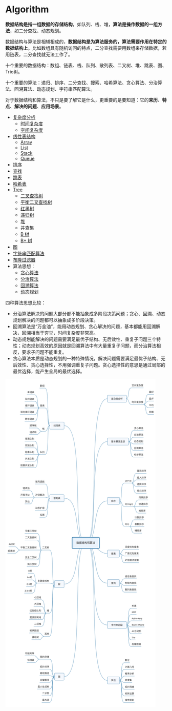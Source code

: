 # Algorithm

**数据结构是指一组数据的存储结构**，如队列、栈、堆，**算法是操作数据的一组方法**，如二分查找、动态规划。

数据结构与算法是相辅相成的，**数据结构是为算法服务的，算法需要作用在特定的数据结构上**。比如数组具有随机访问的特点，二分查找需要用数组来存储数据，若用链表，二分查找就无法工作了。

十个重要的数据结构：数组、链表、栈、队列、散列表、二叉树、堆、跳表、图、Trie树。

十个重要的算法：递归、排序、二分查找、搜索、哈希算法、贪心算法、分治算法、回溯算法、动态规划、字符串匹配算法。

对于数据结构和算法，不只是要了解它是什么，更重要的是要知道：它的**来历**、**特点**、**解决的问题**、**应用场景**。

* [复杂度分析](complexity.md)
  * [时间复杂度](complexity.md#shi-jian-fu-za-du)
  * [空间复杂度](complexity.md#kong-jian-fu-za-du)
* [线性表结构](list.md)
  * [Array](list.md#array)
  * [List](list.md#list)
  * [Stack](list.md#stack)
  * [Queue](list.md#queue)
* [排序](sort.md)
* [查找](search.md)
* [跳表](skip-list.md)
* [哈希表](hash-table.md)
* [Tree](tree.md)
  * [二叉查找树](tree.md#er-cha-cha-zhao-shu)
  * [平衡二叉查找树](tree.md#ping-heng-er-cha-cha-zhao-shu)
  * [红黑树](tree.md#hong-hei-shu)
  * [递归树](tree.md#di-gui-shu)
  * [堆](tree.md#dui)
  * 并查集
  * [B 树](tree.md#b-shu)
  * [B+ 树](tree.md#b-shu-1)
* [图](graph.md)
* [字符串匹配算法](string-matching.md)
* [布隆过滤器](bloom-filter.md)
* 算法思想：
  * [贪心算法](greedy-algorithm.md)
  * [分治算法](divide-and-conquer.md)
  * [回溯算法](back-tracking.md)
  * [动态规划](dynamic-programming.md)

四种算法思想比较：

* 分治算法解决的问题大部分都不能抽象成多阶段决策问题；贪心、回溯、动态规划解决的问题都可以抽象成多阶段决策。
* 回溯算法是“万金油”，能用动态规划、贪心解决的问题，基本都能用回溯解决，回溯相当于穷举，时间复杂度非常高。
* 动态规划能解决的问题需要满足最优子结构、无后效性、重复子问题三个特性；动态规划高效的原因就是回溯算法中有大量重复子问题，而分治算法相反，要求子问题不能重复。
* 贪心算法本质是动态规划的一种特殊情况，解决问题需要满足最优子结构、无后效性、贪心选择性，不用强调重复子问题。贪心选择性的意思是通过局部的最优选择，能产生全局的最优选择。



![](../../.gitbook/assets/image%20%28226%29.png)


